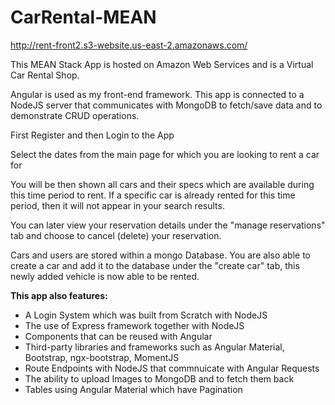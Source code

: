 # CarRental-MEAN

http://rent-front2.s3-website.us-east-2.amazonaws.com/

This MEAN Stack App is hosted on Amazon Web Services and is a Virtual Car Rental Shop.

Angular is used as my front-end framework. This app is connected to a NodeJS server that communicates with MongoDB to fetch/save data and to demonstrate CRUD operations.

First Register and then Login to the App

Select the dates from the main page for which you are looking to rent a car for

You will be then shown all cars and their specs which are available during this time period to rent. If a specific car is already rented for this time period, then it will not appear in your search results.

You can later view your reservation details under the "manage reservations" tab and choose to cancel (delete) your reservation.

Cars and users are stored within a mongo Database. You are also able to create a car and add it to the database under the "create car" tab, this newly added vehicle is now able to be rented.

**This app also features:**
<ul>
<li>A Login System which was built from Scratch with NodeJS</li> 

<li>The use of Express framework together with NodeJS</li> 

<li>Components that can be reused with Angular</li> 

<li>Third-party libraries and frameworks such as Angular Material, Bootstrap, ngx-bootstrap, MomentJS</li> 

<li>Route Endpoints with NodeJS that commnuicate with Angular Requests</li> 

<li>The ability to upload Images to MongoDB and to fetch them back</li> 

<li>Tables using Angular Material which have Pagination</li> 
<ul>



